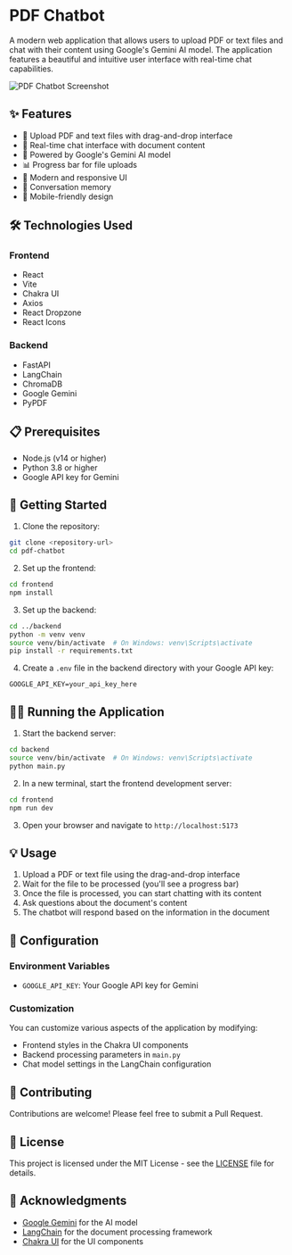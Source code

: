 # PDF Chatbot

A modern web application that allows users to upload PDF or text files and chat with their content using Google's Gemini AI model. The application features a beautiful and intuitive user interface with real-time chat capabilities.

![PDF Chatbot Screenshot](screenshot.png)

## ✨ Features

- 📄 Upload PDF and text files with drag-and-drop interface
- 💬 Real-time chat interface with document content
- 🧠 Powered by Google's Gemini AI model
- 📊 Progress bar for file uploads
- 🎨 Modern and responsive UI
- 🔄 Conversation memory
- 📱 Mobile-friendly design

## 🛠️ Technologies Used

### Frontend

- React
- Vite
- Chakra UI
- Axios
- React Dropzone
- React Icons

### Backend

- FastAPI
- LangChain
- ChromaDB
- Google Gemini
- PyPDF

## 📋 Prerequisites

- Node.js (v14 or higher)
- Python 3.8 or higher
- Google API key for Gemini

## 🚀 Getting Started

1. Clone the repository:

```bash
git clone <repository-url>
cd pdf-chatbot
```

2. Set up the frontend:

```bash
cd frontend
npm install
```

3. Set up the backend:

```bash
cd ../backend
python -m venv venv
source venv/bin/activate  # On Windows: venv\Scripts\activate
pip install -r requirements.txt
```

4. Create a `.env` file in the backend directory with your Google API key:

```
GOOGLE_API_KEY=your_api_key_here
```

## 🏃‍♂️ Running the Application

1. Start the backend server:

```bash
cd backend
source venv/bin/activate  # On Windows: venv\Scripts\activate
python main.py
```

2. In a new terminal, start the frontend development server:

```bash
cd frontend
npm run dev
```

3. Open your browser and navigate to `http://localhost:5173`

## 💡 Usage

1. Upload a PDF or text file using the drag-and-drop interface
2. Wait for the file to be processed (you'll see a progress bar)
3. Once the file is processed, you can start chatting with its content
4. Ask questions about the document's content
5. The chatbot will respond based on the information in the document

## 🔧 Configuration

### Environment Variables

- `GOOGLE_API_KEY`: Your Google API key for Gemini

### Customization

You can customize various aspects of the application by modifying:

- Frontend styles in the Chakra UI components
- Backend processing parameters in `main.py`
- Chat model settings in the LangChain configuration

## 🤝 Contributing

Contributions are welcome! Please feel free to submit a Pull Request.

## 📄 License

This project is licensed under the MIT License - see the [LICENSE](LICENSE) file for details.

## 🙏 Acknowledgments

- [Google Gemini](https://ai.google.dev/) for the AI model
- [LangChain](https://www.langchain.com/) for the document processing framework
- [Chakra UI](https://chakra-ui.com/) for the UI components
